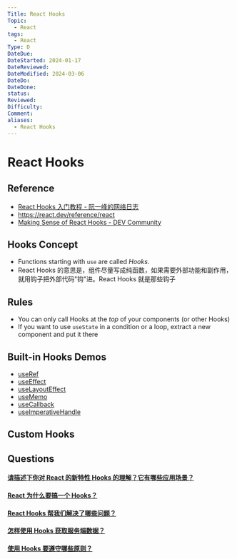 ```yaml
---
Title: React Hooks
Topic:
  - React
tags:
  - React
Type: D
DateDue: 
DateStarted: 2024-01-17
DateReviewed: 
DateModified: 2024-03-06
DateDo: 
DateDone: 
status: 
Reviewed: 
Difficulty: 
Comment: 
aliases:
  - React Hooks
---
```


# React Hooks

## Reference

- [React Hooks 入门教程 - 阮一峰的网络日志](https://www.ruanyifeng.com/blog/2019/09/react-hooks.html)
- https://react.dev/reference/react
- [Making Sense of React Hooks - DEV Community](https://dev.to/dan_abramov/making-sense-of-react-hooks-2eib)

## Hooks Concept
- Functions starting with `use` are called _Hooks_.
- React Hooks 的意思是，组件尽量写成纯函数，如果需要外部功能和副作用，就用钩子把外部代码"钩"进。React Hooks 就是那些钩子

## Rules
- You can only call Hooks at the _top_ of your components (or other Hooks)
- If you want to use `useState` in a condition or a loop, extract a new component and put it there

## Built-in Hooks Demos
- [useRef](./useRef/README)
- [useEffect](./useEffect/README)
- [useLayoutEffect](./useLayoutEffect)
- [useMemo](./useMemo)
- [useCallback](./useCallback)
- [useImperativeHandle](./useImperativeHandle)

## Custom Hooks
## Questions

#### [请描述下你对 React 的新特性 Hooks 的理解？它有哪些应用场景？](https://github.com/haizlin/fe-interview/issues/702)

#### [React 为什么要搞一个 Hooks？](https://github.com/haizlin/fe-interview/issues/846)

#### [React Hooks 帮我们解决了哪些问题？](https://github.com/haizlin/fe-interview/issues/845)

#### [怎样使用 Hooks 获取服务端数据？](https://github.com/haizlin/fe-interview/issues/891)

#### [使用 Hooks 要遵守哪些原则？](https://github.com/haizlin/fe-interview/issues/890)
